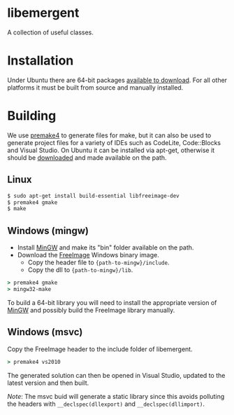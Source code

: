 libemergent
=========

A collection of useful classes.


Installation
============

Under Ubuntu there are 64-bit packages [available to download](http://downloads.emergent-design.co.uk/libemergent/). For
all other platforms it must be built from source and manually installed.


Building
========

We use [premake4](http://industriousone.com/premake) to generate files for make, but it can also be used to generate
project files for a variety of IDEs such as CodeLite, Code::Blocks and Visual Studio. On Ubuntu it can be installed
via apt-get, otherwise it should be [downloaded](http://industriousone.com/premake/download) and made available on the path.

Linux
-----

```bash
$ sudo apt-get install build-essential libfreeimage-dev
$ premake4 gmake
$ make
```

Windows (mingw)
---------------

  * Install [MinGW](http://www.mingw.org/) and make its "bin" folder available on the path.
  * Download the [FreeImage](http://freeimage.sourceforge.net/download.html) Windows binary image.
    * Copy the header file to `{path-to-mingw}/include`.
    * Copy the dll to `{path-to-mingw}/lib`.

```cmd
> premake4 gmake
> mingw32-make
```

To build a 64-bit library you will need to install the appropriate version of [MinGW](http://mingw-w64.sourceforge.net/) and possibly
build the FreeImage library manually.


Windows (msvc)
--------------

Copy the FreeImage header to the include folder of libemergent.

```cmd
> premake4 vs2010
```

The generated solution can then be opened in Visual Studio, updated to the latest version and then
built.

*Note*: The msvc buid will generate a static library since this avoids polluting the headers with
`__declspec(dllexport)` and `__declspec(dllimport)`.
